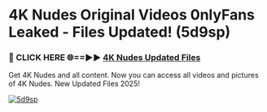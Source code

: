 # 4K Nudes Original Videos 0nlyFans Leaked - Files Updated! (5d9sp)

<h3>🔴 CLICK HERE 🌐==►► <a href="https://tinyurl.com/y5r63du9" rel="nofollow">4K Nudes Updated Files</a></h3>

Get 4K Nudes and all content. Now you can access all videos and pictures of 4K Nudes. New Updated Files 2025!

[![5d9sp](https://i.imgur.com/UVo9nyh.gif)](https://tinyurl.com/y5r63du9)